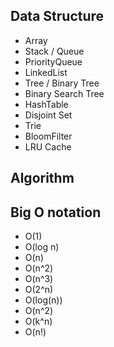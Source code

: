 ## Data Structure

+ Array
+ Stack / Queue
+ PriorityQueue
+ LinkedList
+ Tree / Binary Tree
+ Binary Search Tree
+ HashTable
+ Disjoint Set
+ Trie
+ BloomFilter
+ LRU Cache

## Algorithm


## Big O notation
+ O(1)
+ O(log n)
+ O(n)
+ O(n^2)
+ O(n^3)
+ O(2^n)
+ O(log(n))
+ O(n^2)
+ O(k^n)
+ O(n!)

